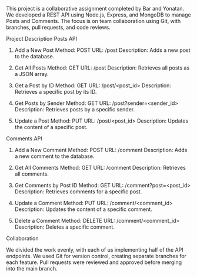 This project is a collaborative assignment completed by Bar and Yonatan. We developed a REST API using Node.js, Express, and MongoDB to manage Posts and Comments. The focus is on team collaboration using Git, with branches, pull requests, and code reviews.

Project Description
Posts API
1. Add a New Post
Method: POST
URL: /post
Description: Adds a new post to the database.

2. Get All Posts
Method: GET
URL: /post
Description: Retrieves all posts as a JSON array.

3. Get a Post by ID
Method: GET
URL: /post/<post_id>
Description: Retrieves a specific post by its ID.

4. Get Posts by Sender
Method: GET
URL: /post?sender=<sender_id>
Description: Retrieves posts by a specific sender.

5. Update a Post
Method: PUT
URL: /post/<post_id>
Description: Updates the content of a specific post.

Comments API

1. Add a New Comment
Method: POST
URL: /comment
Description: Adds a new comment to the database.

2. Get All Comments
Method: GET
URL: /comment
Description: Retrieves all comments.

3. Get Comments by Post ID
Method: GET
URL: /comment?post=<post_id>
Description: Retrieves comments for a specific post.

4. Update a Comment
Method: PUT
URL: /comment/<comment_id>
Description: Updates the content of a specific comment.

5. Delete a Comment
Method: DELETE
URL: /comment/<comment_id>
Description: Deletes a specific comment.

Collaboration

We divided the work evenly, with each of us implementing half of the API endpoints. We used Git for version control, creating separate branches for each feature. Pull requests were reviewed and approved before merging into the main branch.